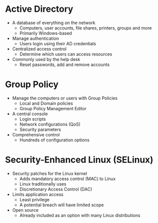 # Active Directory
- A database of everything on the network
	- Computers, user accounts, file shares, printers, groups and more
	- Primarily Windows-based
- Manage authentication
	- Users login using their AD credentials
- Centralized access control
	- Determine which users can access resources
- Commonly used by the help desk
	- Reset passwords, add and remove accounts
# Group Policy
- Manage the computers or users with Group Policies
	- Local and Domain policies
	- Group Policy Management Editor
- A central console
	- Login scripts
	- Network configurations (QoS)
	- Security parameters
- Comprehensive control
	- Hundreds of configuration options
# Security-Enhanced Linux (SELinux)
- Security patches for the Linux kernel
	- Adds mandatory access control (MAC) to Linux
	- Linux traditionally uses
	- Discretionary Access Control (DAC)
- Limits application access
	- Least privilege
	- A potential breach will have limited scope
- Open source
	- Already included as an option with many Linux distributions
